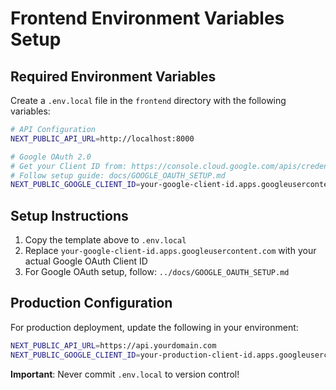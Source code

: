 # Frontend Environment Variables Setup

## Required Environment Variables

Create a `.env.local` file in the `frontend` directory with the following variables:

```bash
# API Configuration
NEXT_PUBLIC_API_URL=http://localhost:8000

# Google OAuth 2.0
# Get your Client ID from: https://console.cloud.google.com/apis/credentials
# Follow setup guide: docs/GOOGLE_OAUTH_SETUP.md
NEXT_PUBLIC_GOOGLE_CLIENT_ID=your-google-client-id.apps.googleusercontent.com
```

## Setup Instructions

1. Copy the template above to `.env.local`
2. Replace `your-google-client-id.apps.googleusercontent.com` with your actual Google OAuth Client ID
3. For Google OAuth setup, follow: `../docs/GOOGLE_OAUTH_SETUP.md`

## Production Configuration

For production deployment, update the following in your environment:

```bash
NEXT_PUBLIC_API_URL=https://api.yourdomain.com
NEXT_PUBLIC_GOOGLE_CLIENT_ID=your-production-client-id.apps.googleusercontent.com
```

**Important**: Never commit `.env.local` to version control!


